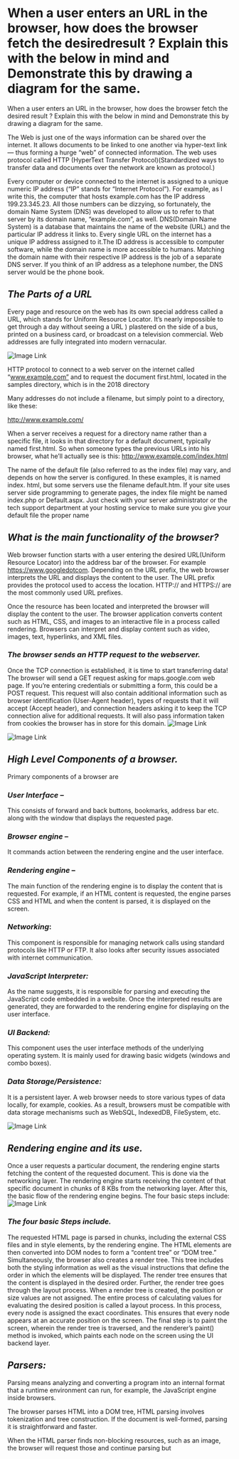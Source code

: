  # **When a user enters an URL in the browser, how does the browser fetch the desiredresult ? Explain this with the below in mind and Demonstrate this by drawing a diagram for the same.**

 When a user enters an URL in the browser, how does the browser fetch the desired result ? Explain this with the below in mind and Demonstrate this by drawing a diagram for the same.

The Web is just one of the ways information can be shared over the internet. It allows documents to be linked to one another via hyper-text link— thus forming a hurge “web” of connected information. The web uses protocol called HTTP (HyperText Transfer Protocol)(Standardized ways to transfer data and documents over the network are known as protocol.)

Every computer or device connected to the internet is assigned to a unique numeric IP address (“IP” stands for “Internet Protocol”). For example, as I write this, the computer that hosts example.com has the IP address 199.23.345.23. All those numbers can be dizzying, so fortunately, the domain Name System (DNS) was developed to allow us to refer to that server by its domain name, “example.com”, as well. DNS(Domain Name System) is a database that maintains the name of the website (URL) and the particular IP address it links to. Every single URL on the internet has a unique IP address assigned to it.The ID address is accessible to computer software, while the domain name is more accessible to humans. Matching the domain name with their respective IP address is the job of a separate DNS server. If you think of an IP address as a telephone number, the DNS server would be the phone book.

## _The Parts of a URL_
Every page and resource on the web has its own special address called a URL, which stands for Uniform Resource Locator. It’s nearly impossible to get through a day without seeing a URL ) plastered on the side of a bus, printed on a business card, or broadcast on a television commercial. Web addresses are fully integrated into modern vernacular. 

![Image Link](https://github.com/pesto-students/p2-anil-yograi343/blob/master/Week-1/Parts%20of%20Url.png)

HTTP protocol to connect to a web server on the internet called “www.example.com” and to request the document first.html, located in the samples directory, which is in the 2018 directory

Many addresses do not include a filename, but simply point to a directory, like these:

http://www.example.com/

 When a server receives a request for a directory name rather than a specific file, it looks in that directory for a default document, typically named first.html. So when someone types the previous URLs into his browser, what he’ll actually see is this: 
http://www.example.com/index.html

The name of the default file (also referred to as the index file) may vary, and depends on how the server is configured. In these examples, it is named index. html, but some servers use the filename default.htm. If your site uses server side programming to generate pages, the index file might be named index.php or Default.aspx. Just check with your server administrator or the tech support department at your hosting service to make sure you give your default file the proper name

## _What is the main functionality of the browser?_

Web browser function starts with a user entering the desired URL(Uniform Resource Locator) into the address bar of the browser. For example https://www.googledotcom. Depending on the URL prefix, the web browser interprets the URL and displays the content to the user. The URL prefix provides the protocol used to access the location. HTTP:// and HTTPS:// are the most commonly used URL prefixes.

Once the resource has been located and interpreted the browser will display the content to the user. The browser application converts content such as HTML, CSS, and images to an interactive file in a process called rendering. Browsers can interpret and display content such as video, images, text, hyperlinks, and XML files.

### _The browser sends an HTTP request to the webserver._
Once the TCP connection is established, it is time to start transferring data! The browser will send a GET request asking for maps.google.com web page. If you’re entering credentials or submitting a form, this could be a POST request. This request will also contain additional information such as browser identification (User-Agent header), types of requests that it will accept (Accept header), and connection headers asking it to keep the TCP connection alive for additional requests. It will also pass information taken from cookies the browser has in store for this domain.
![Image Link](https://github.com/pesto-students/p2-anil-yograi343/blob/master/Week-1/get%20HTTP..png)

![Image Link](https://github.com/pesto-students/p2-anil-yograi343/blob/master/Week-1/Working%20of%20browser.png)
## _High Level Components of a browser._

Primary components of a browser are
### _User Interface_ – 
This consists of forward and back buttons, bookmarks, address bar etc. along with the window that displays the requested page.
### _Browser engine_ – 
It commands action between the rendering engine and the user interface.
### _Rendering engine_ – 
The main function of the rendering engine is to display the content that is requested. For example, if an HTML content is requested, the engine parses CSS and HTML and when the content is parsed, it is displayed on the screen.
### _Networking_: 
This component is responsible for managing network calls using standard protocols like HTTP or FTP. It also looks after security issues associated with internet communication.
### _JavaScript Interpreter:_
 As the name suggests, it is responsible for parsing and executing the JavaScript code embedded in a website. Once the interpreted results are generated, they are forwarded to the rendering engine for displaying on the user interface.
### _UI Backend:_
 This component uses the user interface methods of the underlying operating system. It is mainly used for drawing basic widgets (windows and combo boxes).
### _Data Storage/Persistence:_
 It is a persistent layer. A web browser needs to store various types of data locally, for example, cookies. As a result, browsers must be compatible with data storage mechanisms such as WebSQL, IndexedDB, FileSystem, etc.
 
![Image Link](https://github.com/pesto-students/p2-anil-yograi343/blob/master/Week-1/Components%20of%20Browser.png)

## _Rendering engine and its use._
Once a user requests a particular document, the rendering engine starts fetching the content of the requested document. This is done via the networking layer. The rendering engine starts receiving the content of that specific document in chunks of 8 KBs from the networking layer. After this, the basic flow of the rendering engine begins.
The four basic steps include:
![Image Link](https://github.com/pesto-students/p2-anil-yograi343/blob/master/Week-1/Rendering.png)

### _The four basic Steps include._

The requested HTML page is parsed in chunks, including the external CSS files and in style elements, by the rendering engine. The HTML elements are then converted into DOM nodes to form a “content tree” or “DOM tree.”
Simultaneously, the browser also creates a render tree. This tree includes both the styling information as well as the visual instructions that define the order in which the elements will be displayed. The render tree ensures that the content is displayed in the desired order.
Further, the render tree goes through the layout process. When a render tree is created, the position or size values are not assigned. The entire process of calculating values for evaluating the desired position is called a layout process. In this process, every node is assigned the exact coordinates. This ensures that every node appears at an accurate position on the screen.
The final step is to paint the screen, wherein the render tree is traversed, and the renderer’s paint() method is invoked, which paints each node on the screen using the UI backend layer.

## _Parsers:_ 
Parsing means analyzing and converting a program into an internal format that a runtime environment can run, for example, the JavaScript engine inside browsers.

The browser parses HTML into a DOM tree, HTML parsing involves tokenization and tree construction. If the document is well-formed, parsing it is straightforward and faster.

When the HTML parser finds non-blocking resources, such as an image, the browser will request those and continue parsing but <script> tags--particularly those without an async or defer attribute—block rendering, and pauses parsing of HTML.

### _CSS Parsing_

When the browser encounters CSS styles, it parses the text into the CSS Object Model (CSSOM), a data structure. It is then used for styling layouts and painting. The browser then creates a render tree from both these structures to be able to paint the content to the screen.

![Image Link](https://github.com/pesto-students/p2-anil-yograi343/blob/master/Week-1/Basic_website.png)

## _Script Processor:_

When a user enters an URL in the browser, how does the browser fetch the desired
result ? Explain this with the below in mind and Demonstrate this by drawing a diagram
for the same

## _Tree Construction:_

The first step is processing the HTML and building DOM(Document Object Model). The DOM tree describes the content of the document. The <html> element is the first tag and root node of the document tree. The tree reflects the relationship and hierarchies between different tags. Tags nested within other tags are child nodes. The greater the number of DOM nodes, the longer it takes to construct the DOM tree.

### _Preload Scanner_
While the browser builds the DOM tree, this process occupies the main thread. As this happens, the preload scanner will parse through the content available and also request high-priority resources like CSS, JavaScript, and web fonts. It will retrieve the resources in the background so that by the time the main HTML parser reaches the requested asset, they may already be in flight, or have been downloaded. The optimizations the preload scanner provides reduce blockages.

### _Building the CSSOM_
The second step is processing CSS and building a CSSOM tree. The CSS object model is similar to DOM. The DOM and CSSOM are both trees. They are independent data structures. The browser converts the CSS rules into a map of styles it can understand and work with. The browser goes through each rule set in the CSS, creating a tree of nodes with a parent, child, and sibling relationships based on the CSS selectors

Building the CSSOM is very, very fast and is not displayed in a unique color in current developer tools. In terms of web performance optimization, there is lower hanging fruit, as the total time to create the CSSOM is generally less than the time it takes for one DNS lookup.

## _Java script Compilation_

While the CSS is being parsed and the CSSOM created, other assets, including JavaScript files, are downloading (thanks to the preload scanner). JavaScript is interpreted, compiled, parsed, and executed. The scripts are parsed into abstract syntax trees. Some browser engines take the Abstract Syntax Tree and pass it into an interpreter, outputting bytecode which is executed on the main thread. This is known as JavaScript compilation

### _Building the Accessibility Tree_

While the CSS is being parsed and the CSSOM created, other assets, including JavaScript files, are downloading (thanks to the preload scanner). JavaScript is interpreted, compiled, parsed, and executed. The scripts are parsed into abstract syntax trees. Some browser engines take the Abstract Syntax Tree and pass it into an interpreter, outputting bytecode which is executed on the main thread. This is known as JavaScript compilation,

Until the AOM is built, the content is not accessible to screen readers.

### _Layout:_

The fourth step in the critical rendering path is running the layout on the render tree to compute the geometry of each node. The layout is the process by which the width, height, and location of all the nodes in the render tree are determined, plus the determination of the size and position of each object on the page. Reflow is any subsequent size and position determination of any part of the page or the entire document.

Once the render tree is built, the layout commences. The render tree identified which nodes are displayed (even if invisible) along with their computed styles, but not the dimensions or location of each node. To determine the exact size and location of each object, the browser starts at the root of the render tree and traverses it.

On the web page, almost everything is in a box. Different devices and different desktop preferences mean an unlimited number of different viewport sizes. In this phase, considering the viewport size, the browser determines what the dimensions of all the different boxes are going to be on the screen. Taking the size of the viewport as its base, the layout generally starts with the body, laying out the dimensions of all the body's descendants, with each element's box model properties.

The first time the size and position of nodes are determined is called layout. Subsequent recalculations of node size and locations are called reflows.

## _Painting:_
The last step is to paint individual nodes on the screen, the first occurrence of which is called first meaningful paint. In the painting or rasterization phase, the browser converts each box calculated in the layout phase to actual pixels on the screen. Painting involves drawing every visual part of an element to the screen, including text, colors, borders, shadows, and replaced elements like buttons and images. The browser needs to do this super quickly.

Painting can break the elements in the layout tree into layers. Promoting content into layers on the GPU (instead of the main thread on the CPU) improves paint and repaint performance. Some specific properties and elements instantiate a layer, including <video> and <canvas>, and any element which has the CSS properties of opacity, a 3D transform, will-change, and a few others. These nodes will be painted onto their layer, along with their descendants, unless a descendant necessitates its layer for one (or more) of the above reasons.

Layers do improve performance but are expensive when it comes to memory management, so should not be overused as part of web performance optimization strategies
